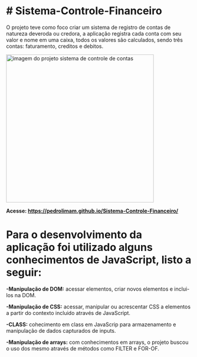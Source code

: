 # # Sistema-Controle-Financeiro

O projeto teve como foco criar um sistema de registro de contas de natureza deveroda ou credora, a aplicação registra cada conta com seu valor e nome em uma caixa, 
todos os valores são calculados, sendo três contas: faturamento, creditos e debitos.

<img width="400px" heigth="400px" src="https://user-images.githubusercontent.com/98844522/178559950-7d04513e-c012-4487-b041-7d5ab0cb56b4.png" alt="imagem do projeto sistema de controle de contas">

<strong>Acesse: https://pedrolimam.github.io/Sistema-Controle-Financeiro/ </strong>

# Para o desenvolvimento da aplicação foi utilizado alguns <strong>conhecimentos de JavaScript</strong>, listo a seguir:

<strong>-Manipulação de DOM:</strong> acessar elementos, criar novos elementos e inclui-los na DOM.

<strong>-Manipulação de CSS:</strong> acessar, manipular ou acrescentar CSS a elementos a partir do contexto incluido através de JavaScript.

<strong>-CLASS:</strong> cohecimento em class em JavaScrip para armazenamento e manipulação de dados capturados de inputs.

<strong>-Manipulação de arrays:</strong> com conhecimentos em arrays, o projeto buscou o uso dos mesmo através de métodos como FILTER e FOR-OF.
